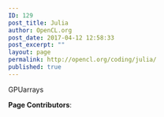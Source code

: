 ```yaml
---
ID: 129
post_title: Julia
author: OpenCL.org
post_date: 2017-04-12 12:58:33
post_excerpt: ""
layout: page
permalink: http://opencl.org/coding/julia/
published: true
---
```

GPUarrays

<strong>Page Contributors</strong>: